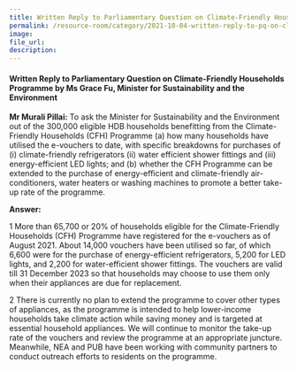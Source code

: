 ```yaml
---  
title: Written Reply to Parliamentary Question on Climate-Friendly Households Programme by Ms Grace Fu, Minister for Sustainability and the Environment
permalink: /resource-room/category/2021-10-04-written-reply-to-pq-on-climate-friendly-households-programme/
image:  
file_url:  
description:  
---  
```


#### Written Reply to Parliamentary Question on Climate-Friendly Households Programme by Ms Grace Fu, Minister for Sustainability and the Environment

**Mr Murali Pillai:** To ask the Minister for Sustainability and the Environment out of the 300,000 eligible HDB households benefitting from the Climate-Friendly Households (CFH) Programme (a) how many households have utilised the e-vouchers to date, with specific breakdowns for purchases of (i) climate-friendly refrigerators (ii) water efficient shower fittings and (iii) energy-efficient LED lights; and (b) whether the CFH Programme can be extended to the purchase of energy-efficient and climate-friendly air-conditioners, water heaters or washing machines to promote a better take-up rate of the programme.   

**Answer:**

1 More than 65,700 or 20% of households eligible for the Climate-Friendly Households (CFH) Programme have registered for the e-vouchers as of August 2021. About 14,000 vouchers have been utilised so far, of which 6,600 were for the purchase of energy-efficient refrigerators, 5,200 for LED lights, and 2,200 for water-efficient shower fittings. The vouchers are valid till 31 December 2023 so that households may choose to use them only when their appliances are due for replacement.    

2 There is currently no plan to extend the programme to cover other types of appliances, as the programme is intended to help lower-income households take climate action while saving money and is targeted at essential household appliances. We will continue to monitor the take-up rate of the vouchers and review the programme at an appropriate juncture. Meanwhile, NEA and PUB have been working with community partners to conduct outreach efforts to residents on the programme.  
